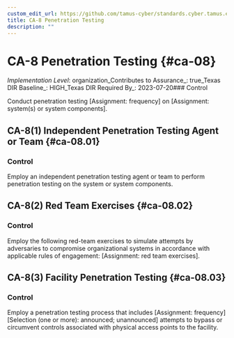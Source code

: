 ```yaml
---
custom_edit_url: https://github.com/tamus-cyber/standards.cyber.tamus.edu/tree/main/static/content/tamus.edu/TAMUS_profile.xml
title: CA-8 Penetration Testing
description: ""
---
```


# CA-8 Penetration Testing {#ca-08}

_Implementation Level_: organization_Contributes to Assurance_: true_Texas DIR Baseline_: HIGH_Texas DIR Required By_: 2023-07-20### Control

Conduct penetration testing [Assignment: frequency] on [Assignment: system(s) or system components].

## CA-8(1) Independent Penetration Testing Agent or Team {#ca-08.01}

### Control

Employ an independent penetration testing agent or team to perform penetration testing on the system or system components.

## CA-8(2) Red Team Exercises {#ca-08.02}

### Control

Employ the following red-team exercises to simulate attempts by adversaries to compromise organizational systems in accordance with applicable rules of engagement: [Assignment: red team exercises].

## CA-8(3) Facility Penetration Testing {#ca-08.03}

### Control

Employ a penetration testing process that includes [Assignment: frequency]
                  [Selection (one or more): announced; unannounced] attempts to bypass or circumvent controls associated with physical access points to the facility.

